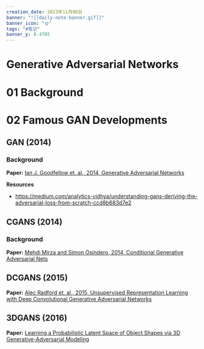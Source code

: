 ```yaml
---
creation_date: 2023年11月06日
banner: "![[daily-note-banner.gif]]"
banner_icon: "🌞"
tags: "#笔记"
banner_y: 0.4705
---
```


# Generative Adversarial Networks

# 01 Background


# 02 Famous GAN Developments

## GAN (2014)
### Background
**Paper:** [Ian J. Goodfellow et. al., 2014, Generative Adversarial Networks](https://arxiv.org/abs/1406.2661)

**Resources**
- https://medium.com/analytics-vidhya/understanding-gans-deriving-the-adversarial-loss-from-scratch-ccd8b683d7e2

## CGANS (2014)
### Background
**Paper:** [Mehdi Mirza and Simon Osindero, 2014, Conditional Generative Adversarial Nets](https://arxiv.org/abs/1411.1784)
## DCGANS (2015)
**Paper:** [Alec Radford et. al., 2015, Unsupervised Representation Learning with Deep Convolutional Generative Adversarial Networks](https://arxiv.org/abs/1511.06434)


## 3DGANS (2016)
**Paper:** [Learning a Probabilistic Latent Space of Object Shapes via 3D Generative-Adversarial Modeling](http://arxiv.org/abs/1610.07584)